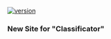 [![version](https://img.shields.io/badge/Python-v_3.11-informational/?style=social&logo=Python)](href="https://python.org" "Ссылка на сайт Python.org (открывать в новой вкладке)")
### New Site for "Classificator"